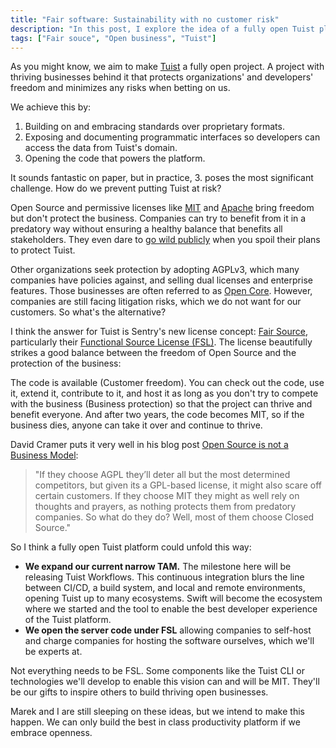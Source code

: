 ```yaml
---
title: "Fair software: Sustainability with no customer risk"
description: "In this post, I explore the idea of a fully open Tuist platform."
tags: ["Fair souce", "Open business", "Tuist"]
---
```


As you might know, we aim to make [Tuist](https://tuist.io) a fully open project.
A project with thriving businesses behind it that protects organizations' and developers' freedom and minimizes any risks when betting on us.

We achieve this by:

1. Building on and embracing standards over proprietary formats.
2. Exposing and documenting programmatic interfaces so developers can access the data from Tuist's domain.
3. Opening the code that powers the platform.

It sounds fantastic on paper, but in practice, 3. poses the most significant challenge. How do we prevent putting Tuist at risk?

Open Source and permissive licenses like [MIT](https://opensource.org/license/mit/) and [Apache](https://www.apache.org/licenses/LICENSE-2.0) bring freedom but don't protect the business. Companies can try to benefit from it in a predatory way without ensuring a healthy balance that benefits all stakeholders. They even dare to [go wild publicly](https://bitrise.io/blog/post/tuist-bitrise-build-cache-update) when you spoil their plans to protect Tuist.

Other organizations seek protection by adopting AGPLv3, which many companies have policies against, and selling dual licenses and enterprise features. Those businesses are often referred to as [Open Core](https://en.wikipedia.org/wiki/Open-core_model). However, companies are still facing litigation risks, which we do not want for our customers. So what's the alternative?

I think the answer for Tuist is Sentry's new license concept: [Fair Source](https://fair.io/), particularly their [Functional Source License (FSL)](https://fsl.software/). The license beautifully strikes a good balance between the freedom of Open Source and the protection of the business:

The code is available (Customer freedom). You can check out the code, use it, extend it, contribute to it, and host it as long as you don't try to compete with the business (Business protection) so that the project can thrive and benefit everyone. And after two years, the code becomes MIT, so if the business dies, anyone can take it over and continue to thrive.

David Cramer puts it very well in his blog post [Open Source is not a Business Model](https://cra.mr/open-source-is-not-a-business-model):

> "If they choose AGPL they’ll deter all but the most determined competitors, but given its a GPL-based license, it might also scare off certain customers. If they choose MIT they might as well rely on thoughts and prayers, as nothing protects them from predatory companies. So what do they do? Well, most of them choose Closed Source."


So I think a fully open Tuist platform could unfold this way:

- **We expand our current narrow TAM.** The milestone here will be releasing Tuist Workflows. This continuous integration blurs the line between CI/CD, a build system, and local and remote environments, opening Tuist up to many ecosystems. Swift will become the ecosystem where we started and the tool to enable the best developer experience of the Tuist platform.
- **We open the server code under FSL** allowing companies to self-host and charge companies for hosting the software ourselves, which we'll be experts at.

Not everything needs to be FSL. Some components like the Tuist CLI or technologies we'll develop to enable this vision can and will be MIT. They'll be our gifts to inspire others to build thriving open businesses. 

Marek and I are still sleeping on these ideas, but we intend to make this happen. We can only build the best in class productivity platform if we embrace openness.
